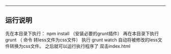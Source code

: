-------
运行说明
------
先在本目录下执行：
	npm install （安装必要的grunt插件）
再在本目录下执行
	grunt  （ 命令 转less文件为css文件）
	执行 grunt watch 自动将被修改的less文件转换为css文件。
之后就可以运行执行程序了
	双击index.html
